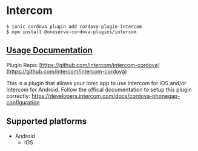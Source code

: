 # Intercom

```
$ ionic cordova plugin add cordova-plugin-intercom
$ npm install @oneserve-cordova-plugins/intercom
```

## [Usage Documentation](https://oneserve.gitbook.io/oneserve-cordova-plugins/plugins/intercom/)

Plugin Repo: [https://github.com/intercom/intercom-cordova](https://github.com/intercom/intercom-cordova)

This is a plugin that allows your Ionic app to use Intercom for iOS and/or Intercom for Android.
Follow the offical documentation to setup this plugin correctly: https://developers.intercom.com/docs/cordova-phonegap-configuration

## Supported platforms

- Android
  - iOS
  



